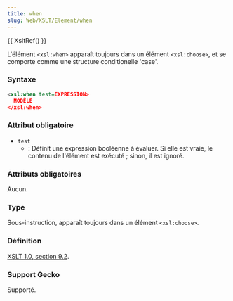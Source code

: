 ```yaml
---
title: when
slug: Web/XSLT/Element/when
---
```


{{ XsltRef() }}

L'élément `<xsl:when>` apparaît toujours dans un élément `<xsl:choose>`, et se comporte comme une structure conditionelle 'case'.

### Syntaxe

```xml
<xsl:when test=EXPRESSION>
  MODÈLE
</xsl:when>
```

### Attribut obligatoire

- `test`
  - : Définit une expression booléenne à évaluer. Si elle est vraie, le contenu de l'élément est exécuté&nbsp;; sinon, il est ignoré.

### Attributs obligatoires

Aucun.

### Type

Sous-instruction, apparaît toujours dans un élément `<xsl:choose>`.

### Définition

[XSLT 1.0, section 9.2](http://www.w3.org/TR/xslt#section-Conditional-Processing-with-xsl:choose).

### Support Gecko

Supporté.
